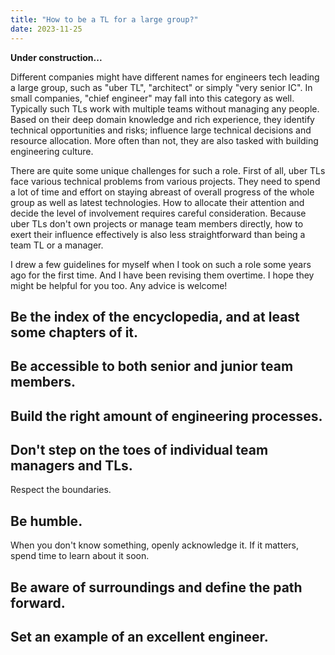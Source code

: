 ```yaml
---
title: "How to be a TL for a large group?"
date: 2023-11-25
---
```


__Under construction...__

Different companies might have different names for engineers tech leading a large group, such as "uber TL", "architect" or simply "very senior IC". In small companies, "chief engineer" may fall into this category as well. Typically such TLs work with multiple teams without managing any people. Based on their deep domain knowledge and rich experience, they identify technical opportunities and risks; influence large technical decisions and resource allocation. More often than not, they are also tasked with building engineering culture.

There are quite some unique challenges for such a role. First of all, uber TLs face various technical problems from various projects. They need to spend a lot of time and effort on staying abreast of  overall progress of the whole group as well as latest technologies. How to allocate their attention and decide the level of involvement requires careful consideration. Because uber TLs don't own projects or manage team members directly, how to exert their influence effectively is also less straightforward than being a team TL or a manager.

I drew a few guidelines for myself when I took on such a role some years ago for the first time. And I have been revising them overtime. I hope they might be helpful for you too. Any advice is welcome!

## Be the index of the encyclopedia, and at least some chapters of it.
## Be accessible to both senior and junior team members.
## Build the right amount of engineering processes.
## Don't step on the toes of individual team managers and TLs.
Respect the boundaries.
## Be humble.
When you don't know something, openly acknowledge it. If it matters, spend time to learn about it soon.
## Be aware of surroundings and define the path forward.
## Set an example of an excellent engineer.
